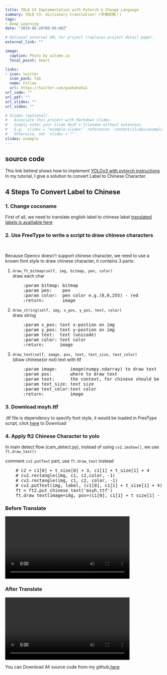 ```yaml
---
title: YOLO V3 Implementation with Pytorch & Change Language
summary: YOLO V3- dictionary translation! (字典转换！)
tags:
- Deep Learning
date: "2019-06-20T00:00:00Z"

# Optional external URL for project (replaces project detail page).
external_link: ""

image:
  caption: Photo by aitube.io
  focal_point: Smart

links:
- icon: twitter
  icon_pack: fab
  name: Follow
  url: https://twitter.com/guohahaha1
url_code: ""
url_pdf: ""
url_slides: ""
url_video: ""

# Slides (optional).
#   Associate this project with Markdown slides.
#   Simply enter your slide deck's filename without extension.
#   E.g. `slides = "example-slides"` references `content/slides/example-slides.md`.
#   Otherwise, set `slides = ""`.
slides: example
---
```


<h2>source code</h2>
This link behind shows how to implement <a href="https://blog.paperspace.com/how-to-implement-a-yolo-object-detector-in-pytorch/">YOLOv3 with pytorch instructions</a>
In my tutorial, I give a solution to convert Label to Chinese Character.

<h2>4 Steps To Convert Label to Chinese</h2>

<h3>1. Change coconame</h3>
<p> First of all, we need to translate english label to chinese label
<a href="https://github.com/hanqingguo/YoloV3Pytorch/blob/master/data/coco.names">translated labels is availiable here</a></p>
<h3>2. Use FreeType to write a script to draw chinese characters</h3>
<br>
<p> Because Opencv doesn't support chinese character, we need to use a known font style to draw chinese character, it contains 3 parts:
  <ol>
<li><code>draw_ft_bitmap(self, img, bitmap, pen, color)</code><br>
draw each char <br>
<pre>
    :param bitmap: bitmap
    :param pen:    pen
    :param color:  pen color e.g.(0,0,255) - red
    :return:       image
</pre>
 </li>
<li><code>draw_string(self, img, x_pos, y_pos, text, color)</code><br>
  draw string <br>
<pre>
    :param x_pos: text x-postion on img
    :param y_pos: text y-postion on img
    :param text:  text (unicode)
    :param color: text color
    :return:      image
</pre>
</li>

<li><code>draw_text(self, image, pos, text, text_size, text_color)</code><br>
  (draw chinese(or not) text with ttf <br>
<pre>
    :param image:     image(numpy.ndarray) to draw text
    :param pos:       where to draw text
    :param text:      the context, for chinese should be unicode type
    :param text_size: text size
    :param text_color:text color
    :return:          image
</pre>
</li>
</ol>
</p>

<h3>3. Download msyh.ttf</h3>
<p> .ttf file is dependency to specify font style, it would be loaded in FreeType script, click <a href="https://github.com/hanqingguo/YoloV3Pytorch/blob/master/msyh.ttf">here</a> to Download </p>

<h3>4. Apply ft2 Chinese Character to yolo</h3>
<p>In main detect flow (cam_detect.py), instead of using <code>cv2.imshow()</code>, we use <code>ft.draw_text()</code></p>
<p>
   comment <code>cv2.putText</code> part, use <code>ft.draw_text</code> instead <br>
<pre>
    # c2 = c1[0] + t_size[0] + 3, c1[1] + t_size[1] + 4
    # cv2.rectangle(img, c1, c2,color, -1)
    # cv2.rectangle(img, c1, c2, color, -1)
    # cv2.putText(img, label, (c1[0], c1[1] + t_size[1] + 4), cv2.FONT_HERSHEY_PLAIN, 2, [225,255,255], 1);
    ft = ft2.put_chinese_text('msyh.ttf')
    ft.draw_text(image=img, pos=(c1[0], c1[1] + t_size[1] - 7), text=label, text_size=15, text_color=[255, 255, 255])
</pre></p>
<h3>Before Translate</h3>
<video width="400" controls>
<source src="eng_caption.mp4" type="video/mp4">
</video>
<br/>
<h3>After Translate</h3>
<video width="400" controls>
<source src="cn_caption.mp4" type="video/mp4">
</video>
</br>
<p>You can Download All source code from my github,<a href="https://github.com/hanqingguo/YoloV3Pytorch">here</a>
</p>
